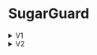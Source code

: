 # SugarGuard


<details>
  <summary>V1</summary>
  
[HERE](https://github.com/Leaked0/SugarGuard/tree/main/ProbablyRealOne)

## Features

- Control Flow
- Import Protection
- Local To Field
- Renamer
- Virtualization

</details>

<details>
  <summary>V2</summary>
  
[HERE](https://github.com/Leaked0/SugarGuard/tree/main/V2)

## Features

- Constants Protection
- Control Flow
- Mutations
- Ref Proxy
- Anti Debug
- Anti Dump
- Call Convertion
- Fake Attributes
- Invalid Opcodes
- Method Hider
- Renamer

</details>
